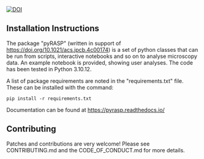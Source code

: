 [![DOI](https://zenodo.org/badge/DOI/10.5281/zenodo.10723155.svg)](https://doi.org/10.5281/zenodo.10723155)


## Installation Instructions

The package "pyRASP" (written in support of https://doi.org/10.1021/acs.jpcb.4c00174) is a set of python classes that can be run from scripts, interactive notebooks and so on to analyse microscopy data. An example notebook is provided, showing user analyses. The code has been tested in Python 3.10.12.

A list of package requirements are noted in the "requirements.txt" file. These can be installed with the command:

`pip install -r requirements.txt`

Documentation can be found at https://pyrasp.readthedocs.io/

## Contributing

Patches and contributions are very welcome! Please see CONTRIBUTING.md and the CODE_OF_CONDUCT.md for more details.